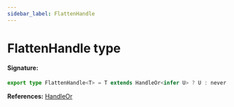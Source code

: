 ```yaml
---
sidebar_label: FlattenHandle
---
```


# FlattenHandle type

#### Signature:

```typescript
export type FlattenHandle<T> = T extends HandleOr<infer U> ? U : never;
```

**References:** [HandleOr](./puppeteer.handleor.md)

